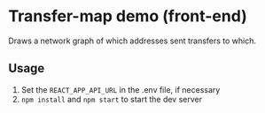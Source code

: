 # Transfer-map demo (front-end)

Draws a network graph of which addresses sent transfers to which.  

## Usage

1. Set the `REACT_APP_API_URL` in the .env file, if necessary
2. `npm install` and `npm start` to start the dev server
